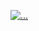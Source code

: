 [![...](https://github-readme-stats.vercel.app/api?username=kiteatkit)](https://github.com/anuraghazra/github-readme-stats)
